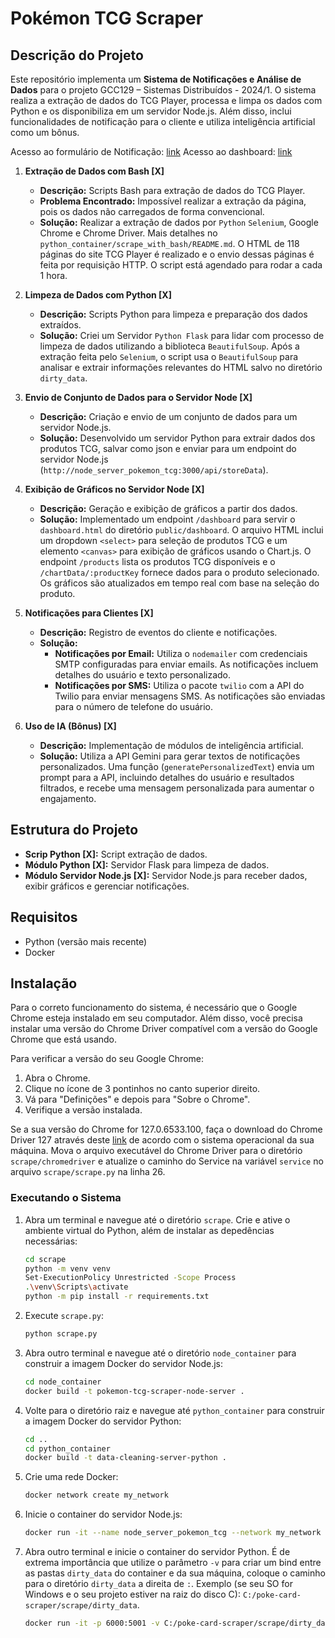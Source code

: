 # Pokémon TCG Scraper

## Descrição do Projeto

Este repositório implementa um **Sistema de Notificações e Análise de Dados** para o projeto GCC129 – Sistemas Distribuídos - 2024/1. O sistema realiza a extração de dados do TCG Player, processa e limpa os dados com Python e os disponibiliza em um servidor Node.js. Além disso, inclui funcionalidades de notificação para o cliente e utiliza inteligência artificial como um bônus.

Acesso ao formulário de Notificação: [link](http://localhost:8000/form/)
Acesso ao dashboard: [link](http://localhost:8000/dashboard/)

1. **Extração de Dados com Bash [X]**
   - **Descrição:** Scripts Bash para extração de dados do TCG Player.
   - **Problema Encontrado:** Impossível realizar a extração da página, pois os dados não carregados de forma convencional.
   - **Solução:** Realizar a extração de dados por `Python` `Selenium`, Google Chrome e Chrome Driver. Mais detalhes no `python_container/scrape_with_bash/README.md`. O HTML de 118 páginas do site TCG Player é realizado e o envio dessas páginas é feita por requisição HTTP.  O script está agendado para rodar a cada 1 hora.

2. **Limpeza de Dados com Python [X]**
   - **Descrição:** Scripts Python para limpeza e preparação dos dados extraídos.
   - **Solução:** Criei um Servidor `Python Flask` para lidar com processo de limpeza de dados utilizando a biblioteca `BeautifulSoup`. Após a extração feita pelo `Selenium`, o script usa o `BeautifulSoup` para analisar e extrair informações relevantes do HTML salvo no diretório `dirty_data`.

3. **Envio de Conjunto de Dados para o Servidor Node [X]**
   - **Descrição:** Criação e envio de um conjunto de dados para um servidor Node.js.
   - **Solução:** Desenvolvido um servidor Python para extrair dados dos produtos TCG, salvar como json e enviar para um endpoint do servidor Node.js (`http://node_server_pokemon_tcg:3000/api/storeData`).

4. **Exibição de Gráficos no Servidor Node [X]**
   - **Descrição:** Geração e exibição de gráficos a partir dos dados.
   - **Solução:** Implementado um endpoint `/dashboard` para servir o `dashboard.html` do diretório `public/dashboard`. O arquivo HTML inclui um dropdown `<select>` para seleção de produtos TCG e um elemento `<canvas>` para exibição de gráficos usando o Chart.js. O endpoint `/products` lista os produtos TCG disponíveis e o `/chartData/:productKey` fornece dados para o produto selecionado. Os gráficos são atualizados em tempo real com base na seleção do produto.

5. **Notificações para Clientes [X]**
   - **Descrição:** Registro de eventos do cliente e notificações.
   - **Solução:**
     - **Notificações por Email:** Utiliza o `nodemailer` com credenciais SMTP configuradas para enviar emails. As notificações incluem detalhes do usuário e texto personalizado.
     - **Notificações por SMS:** Utiliza o pacote `twilio` com a API do Twilio para enviar mensagens SMS. As notificações são enviadas para o número de telefone do usuário.

6. **Uso de IA (Bônus) [X]**
   - **Descrição:** Implementação de módulos de inteligência artificial.
   - **Solução:** Utiliza a API Gemini para gerar textos de notificações personalizados. Uma função (`generatePersonalizedText`) envia um prompt para a API, incluindo detalhes do usuário e resultados filtrados, e recebe uma mensagem personalizada para aumentar o engajamento.

## Estrutura do Projeto

- **Scrip Python [X]:** Script extração de dados.
- **Módulo Python [X]:** Servidor Flask para limpeza de dados.
- **Módulo Servidor Node.js [X]:** Servidor Node.js para receber dados, exibir gráficos e gerenciar notificações.

## Requisitos

- Python (versão mais recente)
- Docker

## Instalação

Para o correto funcionamento do sistema, é necessário que o Google Chrome esteja instalado em seu computador. Além disso, você precisa instalar uma versão do Chrome Driver compatível com a versão do Google Chrome que está usando. 

Para verificar a versão do seu Google Chrome:
1. Abra o Chrome.
2. Clique no ícone de 3 pontinhos no canto superior direito.
3. Vá para "Definições" e depois para "Sobre o Chrome".
4. Verifique a versão instalada.

Se a sua versão do Chrome for 127.0.6533.100, faça o download do Chrome Driver 127 através deste [link](https://googlechromelabs.github.io/chrome-for-testing/) de acordo com o sistema operacional da sua máquina. Mova o arquivo executável do Chrome Driver para o diretório `scrape/chromedriver` e atualize o caminho do Service na variável `service` no arquivo `scrape/scrape.py` na linha 26.

### Executando o Sistema

1. Abra um terminal e navegue até o diretório `scrape`. Crie e ative o ambiente virtual do Python, além de instalar as depedências necessárias:

   ```bash
   cd scrape
   python -m venv venv
   Set-ExecutionPolicy Unrestricted -Scope Process
   .\venv\Scripts\activate
   python -m pip install -r requirements.txt
   ```

2. Execute `scrape.py`:

   ```bash
   python scrape.py
   ```

3. Abra outro terminal e navegue até o diretório `node_container` para construir a imagem Docker do servidor Node.js:
   ```bash
   cd node_container
   docker build -t pokemon-tcg-scraper-node-server .
   ```

3. Volte para o diretório raiz e navegue até `python_container` para construir a imagem Docker do servidor Python:
   ```bash
   cd ..
   cd python_container
   docker build -t data-cleaning-server-python .
   ```

4. Crie uma rede Docker:
   ```bash
   docker network create my_network
   ```

5. Inicie o container do servidor Node.js:
   ```bash
   docker run -it --name node_server_pokemon_tcg --network my_network -p 8000:3000 pokemon-tcg-scraper-node-server
   ```

6. Abra outro terminal e inicie o container do servidor Python. É de extrema importância que utilize o parâmetro `-v` para criar um bind entre as pastas `dirty_data` do container e da sua máquina, coloque o caminho para o diretório `dirty_data` a direita de `:`. Exemplo (se seu SO for Windows e o seu projeto estiver na raiz do disco C): `C:/poke-card-scraper/scrape/dirty_data`.
   ```bash
   docker run -it -p 6000:5001 -v C:/poke-card-scraper/scrape/dirty_data:/app/server/dirty_data --network my_network --name data-cleaning-server data-cleaning-server-python
   ```